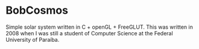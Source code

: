 # BobCosmos
Simple solar system written in C + openGL + FreeGLUT. This was written in 2008 when I was still a student of Computer Science at the Federal University of Paraíba.
